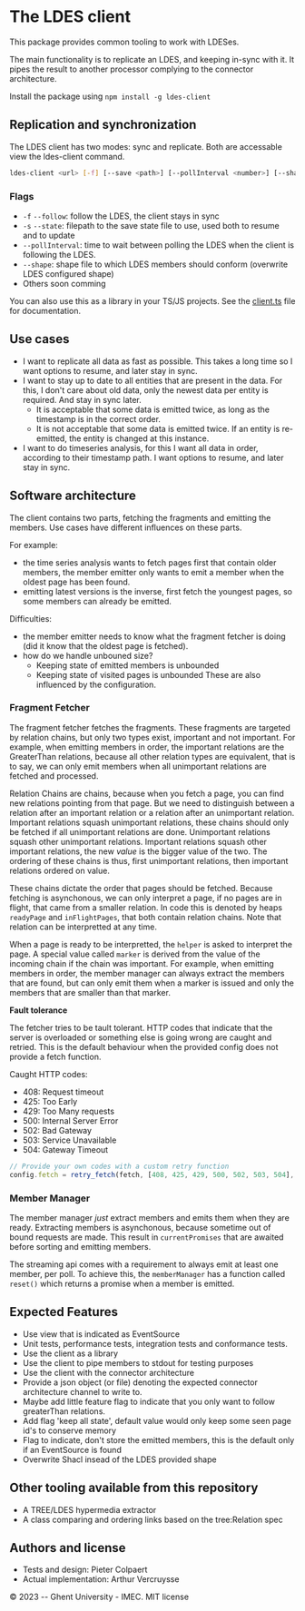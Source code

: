 # The LDES client

This package provides common tooling to work with LDESes.

The main functionality is to replicate an LDES, and keeping in-sync with it. It pipes the result to another processor complying to the connector architecture.

Install the package using `npm install -g ldes-client`

## Replication and synchronization

The LDES client has two modes: sync and replicate. Both are accessable view the ldes-client command.

```bash
ldes-client <url> [-f] [--save <path>] [--pollInterval <number>] [--shape <shapefile>]  
```

### Flags

- `-f` `--follow`: follow the LDES, the client stays in sync
- `-s` `--state`: filepath to the save state file to use, used both to resume and to update
- `--pollInterval`: time to wait between polling the LDES when the client is following the LDES.
- `--shape`: shape file to which LDES members should conform (overwrite LDES configured shape)
- Others soon comming


You can also use this as a library in your TS/JS projects. See the [client.ts](lib/client.ts) file for documentation.

## Use cases

- I want to replicate all data as fast as possible. This takes a long time so I want options to resume, and later stay in sync.
- I want to stay up to date to all entities that are present in the data. For this, I don't care about old data, only the newest data per entity is required. And stay in sync later.
  - It is acceptable that some data is emitted twice, as long as the timestamp is in the correct order.
  - It is not acceptable that some data is emitted twice. If an entity is re-emitted, the entity is changed at this instance.
- I want to do timeseries analysis, for this I want all data in order, according to their timestamp path. I want options to resume, and later stay in sync.

## Software architecture

The client contains two parts, fetching the fragments and emitting the members.
Use cases have different influences on these parts.

For example:
  - the time series analysis wants to fetch pages first that contain older members, the member emitter only wants to emit a member when the oldest page has been found.
  - emitting latest versions is the inverse, first fetch the youngest pages, so some members can already be emitted.

Difficulties:
- the member emitter needs to know what the fragment fetcher is doing (did it know that the oldest page is fetched).
- how do we handle unbouned size?
  - Keeping state of emitted members is unbounded
  - Keeping state of visited pages is unbounded
  These are also influenced by the configuration.

### Fragment Fetcher

The fragment fetcher fetches the fragments. 
These fragments are targeted by relation chains, but only two types exist, important and not important.
For example, when emitting members in order, the important relations are the GreaterThan relations, because all other relation types are equivalent, that is to say, we can only emit members when all unimportant relations are fetched and processed.

Relation Chains are chains, because when you fetch a page, you can find new relations pointing from that page. But we need to distinguish between a relation after an important relation or a relation after an unimportant relation.
Important relations squash unimportant relations, these chains should only be fetched if all unimportant relations are done.
Unimportant relations squash other unimportant relations.
Important relations squash other important relations, the new _value_ is the bigger value of the two.
The ordering of these chains is thus, first unimportant relations, then important relations ordered on value.

These chains dictate the order that pages should be fetched.
Because fetching is asynchonous, we can only interpret a page, if no pages are in flight, that came from a smaller relation. In code this is denoted by heaps `readyPage` and `inFlightPages`, that both contain relation chains.
Note that relation can be interpretted at any time.

When a page is ready to be interpretted, the `helper` is asked to interpret the page. 
A special value called `marker` is derived from the value of the incoming chain if the chain was important.
For example, when emitting members in order, the member manager can always extract the members that are found, but can only emit them when a marker is issued and only the members that are smaller than that marker.

**Fault tolerance**

The fetcher tries to be tault tolerant. HTTP codes that indicate that the server is overloaded or something else is going wrong are caught and retried.
This is the default behaviour when the provided config does not provide a fetch function.

Caught HTTP codes:

- 408: Request timeout
- 425: Too Early
- 429: Too Many requests
- 500: Internal Server Error
- 502: Bad Gateway
- 503: Service Unavailable
- 504: Gateway Timeout

```typescript
// Provide your own codes with a custom retry function
config.fetch = retry_fetch(fetch, [408, 425, 429, 500, 502, 503, 504], 500, 5);
```


### Member Manager

The member manager _just_ extract members and emits them when they are ready.
Extracting members is asynchonous, because sometime out of bound requests are made.
This result in `currentPromises` that are awaited before sorting and emitting members.

The streaming api comes with a requirement to always emit at least one member, per poll.
To achieve this, the `memberManager` has a function called `reset()` which returns a promise when a member is emitted.


## Expected Features

 * Use view that is indicated as EventSource
 * Unit tests, performance tests, integration tests and conformance tests.
 * Use the client as a library
 * Use the client to pipe members to stdout for testing purposes
 * Use the client with the connector architecture 
 * Provide a json object (or file) denoting the expected connector architecture channel to write to.
 * Maybe add little feature flag to indicate that you only want to follow greaterThan relations.
 * Add flag 'keep all state', default value would only keep some seen page id's to conserve memory
 * Flag to indicate, don't store the emitted members, this is the default only if an EventSource is found
 * Overwrite Shacl insead of the LDES provided shape


## Other tooling available from this repository

 * A TREE/LDES hypermedia extractor
 * A class comparing and ordering links based on the tree:Relation spec


## Authors and license

 - Tests and design: Pieter Colpaert
 - Actual implementation: Arthur Vercruysse

© 2023 -- Ghent University - IMEC. MIT license
